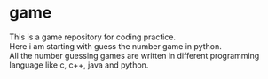 # game
This is a game repository for coding practice.
<br>
Here i am starting with guess the number game in python.
<br>
All the number guessing games are written in different programming language like c, c++, java and python.
